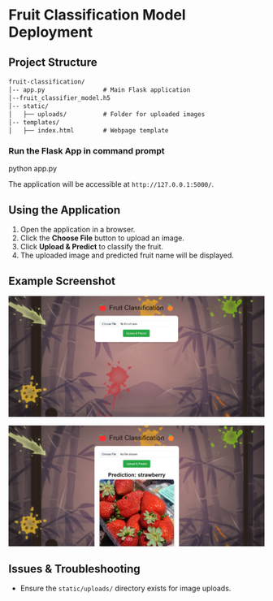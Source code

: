 # Fruit Classification Model Deployment

## Project Structure
```
fruit-classification/
│-- app.py                # Main Flask application
│--fruit_classifier_model.h5  
│-- static/
│   ├── uploads/          # Folder for uploaded images
│-- templates/
│   ├── index.html        # Webpage template
```

###  Run the Flask App in command prompt

python app.py


The application will be accessible at `http://127.0.0.1:5000/`.

## Using the Application
1. Open the application in a browser.
2. Click the **Choose File** button to upload an image.
3. Click **Upload & Predict** to classify the fruit.
4. The uploaded image and predicted fruit name will be displayed.

## Example Screenshot

![Deployed Screenshot](Deployment/before.png)

![Output Screenshot](Deployment/after.png)

## Issues & Troubleshooting
- Ensure the `static/uploads/` directory exists for image uploads.

